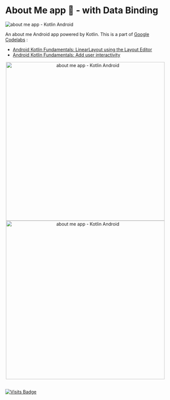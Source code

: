 # About Me app 🙋 - with Data Binding

<img src="https://s3.gifyu.com/images/am.png" alt="about me app - Kotlin Android" border="0" />

An about me Android app powered by Kotlin. This is a part of [Google Codelabs](https://codelabs.developers.google.com) :
- [Android Kotlin Fundamentals: LinearLayout using the Layout Editor](https://developer.android.com/codelabs/kotlin-android-training-linear-layout)
- [Android Kotlin Fundamentals: Add user interactivity](https://developer.android.com/codelabs/kotlin-android-training-interactivity)

<div align="center">
  <img src="https://s3.gifyu.com/images/amhjewgjrw4kjrwf.jpg" alt="about me app - Kotlin Android" height="500px" border="0" />
  <img src="https://s3.gifyu.com/images/am1df53j43k2j4.jpg" alt="about me app - Kotlin Android" height="500px" border="0" />
</div>
<br/>

[![Visits Badge](https://badges.pufler.dev/visits/kevinadhiguna/kotlin-about-me)](https://github.com/kevinadhiguna)
